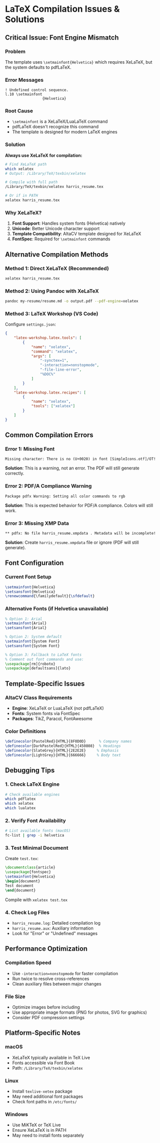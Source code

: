# LaTeX Compilation Issues & Solutions

## Critical Issue: Font Engine Mismatch

### Problem
The template uses `\setmainfont{Helvetica}` which requires XeLaTeX, but the system defaults to pdfLaTeX.

### Error Messages
```
! Undefined control sequence.
l.10 \setmainfont
                 {Helvetica}
```

### Root Cause
- `\setmainfont` is a XeLaTeX/LuaLaTeX command
- pdfLaTeX doesn't recognize this command
- The template is designed for modern LaTeX engines

### Solution
**Always use XeLaTeX for compilation:**

```bash
# Find XeLaTeX path
which xelatex
# Output: /Library/TeX/texbin/xelatex

# Compile with full path
/Library/TeX/texbin/xelatex harris_resume.tex

# Or if in PATH
xelatex harris_resume.tex
```

### Why XeLaTeX?
1. **Font Support**: Handles system fonts (Helvetica) natively
2. **Unicode**: Better Unicode character support
3. **Template Compatibility**: AltaCV template designed for XeLaTeX
4. **FontSpec**: Required for `\setmainfont` commands

## Alternative Compilation Methods

### Method 1: Direct XeLaTeX (Recommended)
```bash
xelatex harris_resume.tex
```

### Method 2: Using Pandoc with XeLaTeX
```bash
pandoc my-resume/resume.md -o output.pdf --pdf-engine=xelatex
```

### Method 3: LaTeX Workshop (VS Code)
Configure `settings.json`:
```json
{
    "latex-workshop.latex.tools": [
        {
            "name": "xelatex",
            "command": "xelatex",
            "args": [
                "-synctex=1",
                "-interaction=nonstopmode",
                "-file-line-error",
                "%DOC%"
            ]
        }
    ],
    "latex-workshop.latex.recipes": [
        {
            "name": "xelatex",
            "tools": ["xelatex"]
        }
    ]
}
```

## Common Compilation Errors

### Error 1: Missing Font
```
Missing character: There is no (U+0020) in font [SimpleIcons.otf]/OT!
```
**Solution**: This is a warning, not an error. The PDF will still generate correctly.

### Error 2: PDF/A Compliance Warning
```
Package pdfx Warning: Setting all color commands to rgb
```
**Solution**: This is expected behavior for PDF/A compliance. Colors will still work.

### Error 3: Missing XMP Data
```
** pdfx: No file harris_resume.xmpdata . Metadata will be incomplete!
```
**Solution**: Create `harris_resume.xmpdata` file or ignore (PDF will still generate).

## Font Configuration

### Current Font Setup
```latex
\setmainfont{Helvetica}
\setsansfont{Helvetica}
\renewcommand{\familydefault}{\sfdefault}
```

### Alternative Fonts (if Helvetica unavailable)
```latex
% Option 1: Arial
\setmainfont{Arial}
\setsansfont{Arial}

% Option 2: System default
\setmainfont{System Font}
\setsansfont{System Font}

% Option 3: Fallback to LaTeX fonts
% Comment out font commands and use:
\usepackage[rm]{roboto}
\usepackage[defaultsans]{lato}
```

## Template-Specific Issues

### AltaCV Class Requirements
- **Engine**: XeLaTeX or LuaLaTeX (not pdfLaTeX)
- **Fonts**: System fonts via FontSpec
- **Packages**: TikZ, Paracol, FontAwesome

### Color Definitions
```latex
\definecolor{PastelRed}{HTML}{8F0D0D}      % Company names
\definecolor{DarkPastelRed}{HTML}{450808}  % Headings
\definecolor{SlateGrey}{HTML}{2E2E2E}     % Emphasis
\definecolor{LightGrey}{HTML}{666666}     % Body text
```

## Debugging Tips

### 1. Check LaTeX Engine
```bash
# Check available engines
which pdflatex
which xelatex
which lualatex
```

### 2. Verify Font Availability
```bash
# List available fonts (macOS)
fc-list | grep -i helvetica
```

### 3. Test Minimal Document
Create `test.tex`:
```latex
\documentclass{article}
\usepackage{fontspec}
\setmainfont{Helvetica}
\begin{document}
Test document
\end{document}
```
Compile with `xelatex test.tex`

### 4. Check Log Files
- `harris_resume.log`: Detailed compilation log
- `harris_resume.aux`: Auxiliary information
- Look for "Error" or "Undefined" messages

## Performance Optimization

### Compilation Speed
- Use `-interaction=nonstopmode` for faster compilation
- Run twice to resolve cross-references
- Clean auxiliary files between major changes

### File Size
- Optimize images before including
- Use appropriate image formats (PNG for photos, SVG for graphics)
- Consider PDF compression settings

## Platform-Specific Notes

### macOS
- XeLaTeX typically available in TeX Live
- Fonts accessible via Font Book
- Path: `/Library/TeX/texbin/xelatex`

### Linux
- Install `texlive-xetex` package
- May need additional font packages
- Check font paths in `/etc/fonts/`

### Windows
- Use MiKTeX or TeX Live
- Ensure XeLaTeX is in PATH
- May need to install fonts separately
